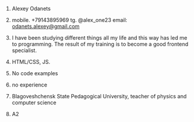 1. Alexey Odanets 

2. mobile. +79143895969
	tg. @alex_one23
	email: odanets.alexey@gmail.com
3. I have been studying different things all my life and this way has led me to programming. The result of my training is to become a good frontend specialist.

4. HTML/CSS, JS.
5. No code examples
6. no experience
7. Blagoveshchensk State Pedagogical University, teacher of physics and computer science
8. A2